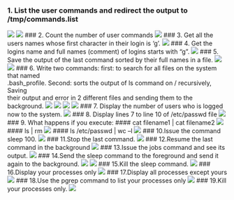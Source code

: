 ### 1. List the user commands and redirect the output to /tmp/commands.list
<img src="./pics/01.png"/>
<img src="./pics/01-01.png"/>
### 2. Count the number of user commands
<img src="./pics/02.png"/>
### 3. Get all the users names whose first character in their login is ‘g’.
<img src="./pics/03.png"/>
### 4. Get the logins name and full names (comment) of logins starts with “g”.
<img src="./pics/04.png"/>
### 5. Save the output of the last command sorted by their full names in a file.
<img src="./pics/05.png"/>
<img src="./pics/05-1.png"/>
### 6. Write two commands: first: to search for all files on the system that named<br/>.bash_profile. Second: sorts the output of ls command on / recursively, Saving<br/>their output and error in 2 different files and sending them to the background.
<img src="./pics/06.png"/>
<img src="./pics/06-1.png"/>
<img src="./pics/06-02.png"/>
<img src="./pics/06-03.png"/>
### 7. Display the number of users who is logged now to the system.
<img src="./pics/07.png"/>
### 8. Display lines 7 to line 10 of /etc/passwd file
<img src="./pics/08.png"/>
### 9. What happens if you execute:
#### cat filename1 | cat filename2
<img src="./pics/09-01.png"/>
#### ls | rm
<img src="./pics/09-02.png"/>
#### ls /etc/passwd | wc –l
<img src="./pics/09-03.png"/>
### 10.Issue the command sleep 100.
<img src="./pics/10.png"/>
### 11.Stop the last command.
<img src="./pics/11.png"/>
### 12.Resume the last command in the background
<img src="./pics/12.png"/>
### 13.Issue the jobs command and see its output.
<img src="./pics/13.png"/>
### 14.Send the sleep command to the foreground and send it again to the background.
<img src="./pics/14-1.png"/>
<img src="./pics/14-2.png"/>
### 15.Kill the sleep command.
<img src="./pics/15.png"/>
### 16.Display your processes only
<img src="./pics/16.png"/>
### 17.Display all processes except yours
<img src="./pics/17.png"/>
### 18.Use the pgrep command to list your processes only
<img src="./pics/18.png"/>
### 19.Kill your processes only.
<img src="./pics/19.png"/>
